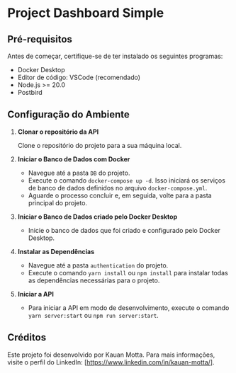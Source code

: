 # Project Dashboard Simple

## Pré-requisitos

Antes de começar, certifique-se de ter instalado os seguintes programas:

- Docker Desktop
- Editor de código: VSCode (recomendado)
- Node.js >= 20.0
- Postbird

## Configuração do Ambiente

1. **Clonar o repositório da API**

   Clone o repositório do projeto para a sua máquina local.

2. **Iniciar o Banco de Dados com Docker**

   - Navegue até a pasta `DB` do projeto.
   - Execute o comando `docker-compose up -d`. Isso iniciará os serviços de banco de dados definidos no arquivo `docker-compose.yml`.
   - Aguarde o processo concluir e, em seguida, volte para a pasta principal do projeto.

3. **Iniciar o Banco de Dados criado pelo Docker Desktop**

   - Inicie o banco de dados que foi criado e configurado pelo Docker Desktop.

4. **Instalar as Dependências**

   - Navegue até a pasta `authentication` do projeto.
   - Execute o comando `yarn install` ou `npm install` para instalar todas as dependências necessárias para o projeto.

5. **Iniciar a API**

   - Para iniciar a API em modo de desenvolvimento, execute o comando `yarn server:start` ou `npm run server:start`.

## Créditos

Este projeto foi desenvolvido por Kauan Motta. Para mais informações, visite o perfil do LinkedIn: [https://www.linkedin.com/in/kauan-motta/].
